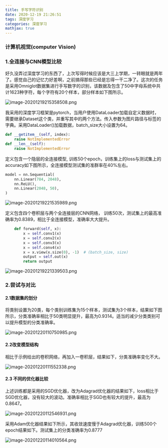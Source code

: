 ```yaml
---
title: 手写字符识别
date: 2020-12-19 21:26:51
tags: 深度学习
categories: 深度学习
mathjax: true
---
```


### 计算机视觉(computer Vision)

### 1.全连接与CNN模型比较

​		好久没弄过深度学习的东西了，上次写得时候应该是大三上学期，一转眼就是两年了。感觉自己的记忆力好差啊，之前搞得那些已经是忘得一干二净了。这次的任务是采用Omniglot数据集进行手写数字的识别，该数据及包含了50中字母系统中共计1623种字符，每个字符有20个样本，部分样本如下图所示。

![image-20201219215358508.png](https://i.loli.net/2020/12/19/ESTwN5m9IBesoLg.png)

​		我采用的深度学习框架是pytorch，当用户使用DataLoader加载自定义数据时，需要继承Dataset这个类，并重写其中的两个方法。传入参数为图片路径与标签的字典。采用DataLoader()加载数据，batch_size大小设置为64。

```python
def __getitem__(self, index):
	raise NotImplementedError
def __len__(self):
	raise NotImplementedError
```

定义包含一个隐层的全连接模型, 训练50个epoch，训练集上的loss与测试集上的accuracy如下图所示，全连接模型测试集的准群率在40%左右。

```python
model = nn.Sequential(
    nn.Linear(784, 2048),
    nn.ReLU(),
    nn.Linear(2048, 50),
)
```

![image-20201219221535989.png](https://i.loli.net/2020/12/19/M9dejr8lyckFviV.png)

定义包含四个卷积层与两个全连接层的CNN网络， 训练50次，测试集上的最高准确率为0.8389，相比于全连接模型，准确率大大提升。

```python
    def forward(self, x):
        x = self.conv1(x)
        x = self.conv2(x)
        x = self.conv3(x)
        x = self.conv4(x)
        x = x.view(x.size(0), -1)  # (batch_size, size)
        output = self.out(x)
        return output
```

![image-20201219221339503.png](https://i.loli.net/2020/12/19/CGVWcfxUHilDn4Q.png)

### 2.尝试与对比

#### 2.1数据集的划分

​	将类别设置为20类，每个类别训练集为15个样本，测试集为3个样本，结果如下图所示，分类准确率相比于50类明显提升，最高为0.9314。适当的减少分类类别可以提升模型的分类准确率。

![image-20201220110750985.png](https://i.loli.net/2020/12/20/8wzl6Vv7ZYMJci2.png)

#### 2.2改变模型结构

相比于示例给出的卷积网络，再加入一卷积层，结果如下，分类准确率变化不大。

![image-20201220111552338.png](https://i.loli.net/2020/12/20/q9AlUmfcGSTjJ1y.png)

#### 2.3 不同的优化器比较

上述训练都是采用的SGD优化器，改为Adagrad优化器的结果如下，loss相比于SGD优化器，没有较大的波动。准确率相比于SGD也有较大的提升，最高为0.8647。

![image-20201220112546931.png](https://i.loli.net/2020/12/20/PLR1cd3UGbqIifS.png)

采用Adam优化器结果如下所示，其收敛速度慢于Adagrad优化器，训练500个epoch结果如下。测试集上的分类准确率为0.8777

![image-20201220114010564.png](https://i.loli.net/2020/12/20/F3fbyivgxdrC7em.png)